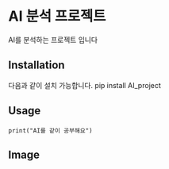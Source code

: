 AI 분석 프로젝트
==========
AI를 분석하는 프로젝트 입니다

Installation
-------------
다음과 같이 설치 가능합니다.
  pip install AI_project
  
 
  Usage
  -------------
    print("AI를 같이 공부해요")  

 Image
 -------------
